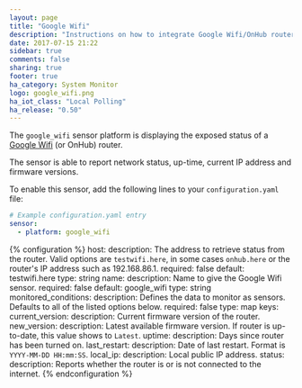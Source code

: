 ```yaml
---
layout: page
title: "Google Wifi"
description: "Instructions on how to integrate Google Wifi/OnHub routers into Home Assistant."
date: 2017-07-15 21:22
sidebar: true
comments: false
sharing: true
footer: true
ha_category: System Monitor
logo: google_wifi.png
ha_iot_class: "Local Polling"
ha_release: "0.50"
---
```



The `google_wifi` sensor platform is displaying the exposed status of a [Google Wifi](https://madeby.google.com/wifi/) (or OnHub) router.

The sensor is able to report network status, up-time, current IP address and firmware versions.

To enable this sensor, add the following lines to your `configuration.yaml` file:

```yaml
# Example configuration.yaml entry
sensor:
  - platform: google_wifi
```

{% configuration %}
host:
  description: The address to retrieve status from the router. Valid options are `testwifi.here`, in some cases `onhub.here` or the router's IP address such as 192.168.86.1.
  required: false
  default: testwifi.here
  type: string
name:
  description: Name to give the Google Wifi sensor.
  required: false
  default: google_wifi
  type: string
monitored_conditions:
  description: Defines the data to monitor as sensors. Defaults to all of the listed options below.
  required: false
  type: map
  keys:
    current_version:
      description: Current firmware version of the router.
    new_version:
      description: Latest available firmware version. If router is up-to-date, this value shows to `Latest`.
    uptime:
      description: Days since router has been turned on.
    last_restart:
      description: Date of last restart. Format is `YYYY-MM-DD HH:mm:SS`.
    local_ip:
      description: Local public IP address.
    status:
      description: Reports whether the router is or is not connected to the internet.
{% endconfiguration %}
